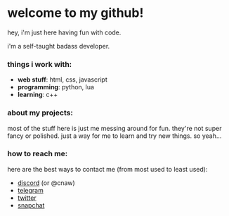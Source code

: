 # welcome to my github!

hey, i'm just here having fun with code. 

i'm a self-taught badass developer.

### things i work with:
- **web stuff**: html, css, javascript
- **programming**: python, lua
- **learning**: c++

### about my projects:
most of the stuff here is just me messing around for fun. they're not super fancy or polished. just a way for me to learn and try new things. so yeah...

### how to reach me:
here are the best ways to contact me (from most used to least used):
- [discord](https://discord.com/users/1302905329398321152) (or @cnaw)
- [telegram](https://t.me/crawqxx)
- [twitter](https://x.com/craww)
- [snapchat](https://snapchat.com/add/crraaw)
